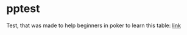 pptest
======

Test, that was made to help beginners in poker to learn this table: <a href="http://resources.pokerstrategy.com/oldresources/ru/ps_bbs_chart_ru.pdf">link</a>
